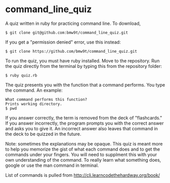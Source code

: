 command_line_quiz
=================

A quiz written in ruby for practicing command line. To download, 

```
$ git clone git@github.com:bmw9t/command_line_quiz.git
```
If you get a "permission denied" error, use this instead:

```
$ git clone https://github.com/bmw9t/command_line_quiz.git
```

To run the quiz, you must have ruby installed. Move to the repository. Run the quiz directly from the terminal by typing this from the repository folder:

```
$ ruby quiz.rb
```

The quiz presents you with the function that a command performs. You type the command. An example:

```
What command performs this function?
Prints working directory.
$ pwd
```

If you answer correctly, the term is removed from the deck of "flashcards." If you answer incorrectly, the program prompts you with the correct answer and asks you to give it. An incorrect answer also leaves that command in the deck to be quizzed in the future.

Note: sometimes the explanations may be opaque. This quiz is meant more to help you memorize the gist of what each command does and to get the commands under your fingers. You will need to supplment this with your own understanding of the command. To really learn what something does, google or use the man command in terminal.

List of commands is pulled from http://cli.learncodethehardway.org/book/
